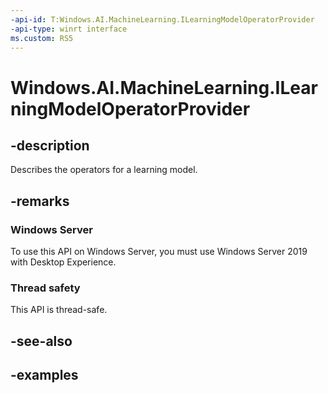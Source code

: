 ```yaml
---
-api-id: T:Windows.AI.MachineLearning.ILearningModelOperatorProvider
-api-type: winrt interface
ms.custom: RS5
---
```


<!-- Interface syntax.
public interface ILearningModelOperatorProvider 
-->

# Windows.AI.MachineLearning.ILearningModelOperatorProvider

## -description
Describes the operators for a learning model.

## -remarks

### Windows Server
To use this API on Windows Server, you must use Windows Server 2019 with Desktop Experience.

### Thread safety
This API is thread-safe.

## -see-also

## -examples

